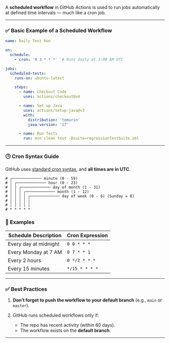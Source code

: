 A **scheduled workflow** in GitHub Actions is used to run jobs automatically at defined time intervals — much like a cron job.

---

### ✅ Basic Example of a Scheduled Workflow

```yaml
name: Daily Test Run

on:
  schedule:
    - cron: '0 3 * * *'  # Runs daily at 3:00 AM UTC

jobs:
  scheduled-tests:
    runs-on: ubuntu-latest

    steps:
      - name: Checkout Code
        uses: actions/checkout@v4

      - name: Set up Java
        uses: actions/setup-java@v3
        with:
          distribution: 'temurin'
          java-version: '17'

      - name: Run Tests
        run: mvn clean test -Dsuite=regressionTestSuite.xml
```

---

### 🕒 Cron Syntax Guide

GitHub uses [standard cron syntax](https://en.wikipedia.org/wiki/Cron), and **all times are in UTC**.

```
# ┌───────────── minute (0 - 59)
# │ ┌───────────── hour (0 - 23)
# │ │ ┌───────────── day of month (1 - 31)
# │ │ │ ┌───────────── month (1 - 12)
# │ │ │ │ ┌───────────── day of week (0 - 6) (Sunday = 0)
# │ │ │ │ │
# │ │ │ │ │
# * * * * *
```

### 📌 Examples

| Schedule Description  | Cron Expression |
| --------------------- | --------------- |
| Every day at midnight | `0 0 * * *`     |
| Every Monday at 7 AM  | `0 7 * * 1`     |
| Every 2 hours         | `0 */2 * * *`   |
| Every 15 minutes      | `*/15 * * * *`  |

---

### ✅ Best Practices

1. **Don't forget to push the workflow to your default branch** (e.g., `main` or `master`).
2. GitHub runs scheduled workflows only if:

    * The repo has recent activity (within 60 days).
    * The workflow exists on the **default branch**.

---